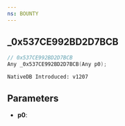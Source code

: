 ```yaml
---
ns: BOUNTY
---
```

## _0x537CE992BD2D7BCB

```c
// 0x537CE992BD2D7BCB
Any _0x537CE992BD2D7BCB(Any p0);
```

```
NativeDB Introduced: v1207
```

## Parameters
* **p0**:

